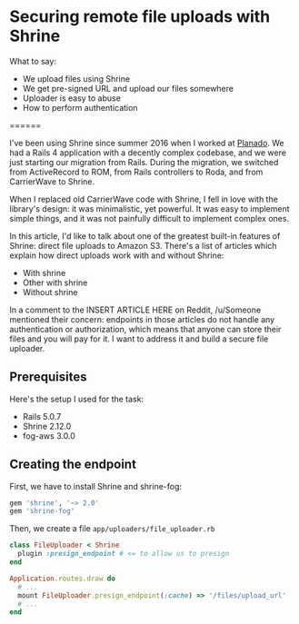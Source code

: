 # Securing remote file uploads with Shrine

What to say:

* We upload files using Shrine
* We get pre-signed URL and upload our files somewhere
* Uploader is easy to abuse
* How to perform authentication

======

I've been using Shrine since summer 2016 when I worked at [Planado](https://planadoapp.com).
We had a Rails 4 application with a  decently complex codebase, and we were
just starting our migration from Rails. During the migration, we switched
from ActiveRecord to ROM, from Rails controllers to Roda, and from CarrierWave
to Shrine.

When I replaced old CarrierWave code with Shrine, I fell in love with the
library's design: it was minimalistic, yet powerful. It was easy to implement
simple things, and it was not painfully difficult to implement complex ones.

In this article, I'd like to talk about one of the greatest built-in features
of Shrine: direct file uploads to Amazon S3. There's a list of articles
which explain how direct uploads work with and without Shrine:

* With shrine
* Other with shrine
* Without shrine

In a comment to the INSERT ARTICLE HERE on Reddit, /u/Someone mentioned
their concern: endpoints in those articles do not handle any authentication or
authorization, which means that anyone can store their files and you will pay
for it. I want to address it and build a secure file uploader.

## Prerequisites

Here's the setup I used for the task:

* Rails 5.0.7
* Shrine 2.12.0
* fog-aws 3.0.0

## Creating the endpoint

First, we have to install Shrine and shrine-fog:

```ruby
gem 'shrine', '~> 2.0'
gem 'shrine-fog'
```

Then, we create a file `app/uploaders/file_uploader.rb`

```ruby
class FileUploader < Shrine
  plugin :presign_endpoint # <= to allow us to presign
end
```

```ruby
Application.routes.draw do
  # ...
  mount FileUploader.presign_endpoint(:cache) => '/files/upload_url'
  # ...
end
```
